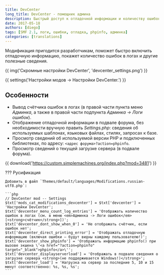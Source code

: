 ```yaml
---
title: DevCenter
long_title: DevCenter - помощник админа
description: Быстрый доступ к отладочной информации и количеству ошибок в логах.
date: 2017-05-18
authors: [diego]
tags: [SMF 2.1, логи, ошибки, отладка, phpinfo, админка]
categories: [translations]
---
```


Модификация пригодится разработчикам, поможет быстро включить отладочную информацию, покажет количество ошибок в логах и другие полезные сведения.

<!-- more -->

{{ img('Скромные настройки DevCenter', 'devcenter_settings.png') }}

{{ settings('Настройки модов → Настройки DevCenter.') }}

## Особенности

* Вывод счётчика ошибок в логах (в правой части пункта меню *Админка*, а также в правой части подпункта *Админка → Логи ошибок*).
* Отображение отладочной информации в подвале форума, без необходимости вручную править *Settings.php*: сведения об используемых шаблонах, языковых файлах, стилях, запросах к базе.
* Просмотр сведений об используемой версии PHP и подключенных библиотеках, по адресу: `<адрес форума>?action=phpinfo`.
* Просмотр сведений о текущей загрузке сервера (в подвале форума).

{{ download('https://custom.simplemachines.org/index.php?mod=3481') }}

??? Русификация

    Добавить в файл `Themes/default/languages/Modifications.russian-utf8.php`:

    ```php
    // DevCenter mod -- Settings
    $txt['mods_cat_modifications_devcenter'] = $txt['devcenter'] = 'Настройки DevCenter';
    $txt['devcenter_menu_count_log_entries'] = 'Отображать количество ошибок в логах (см. в меню <em>Админка -> Логи ошибок</em> [<strong>счётчик</strong>])';
    $txt['devcenter_dont_show_when_0'] = 'Не отображать счётчик, если ошибок нет';
    $txt['devcenter_direct_printing_error'] = 'Отображать отладочную информацию (включая ошибки — будут видны каждому пользователю!)';
    $txt['devcenter_show_phpinfo'] = 'Отображать информацию phpinfo() при вызове экшена \'<a href="?action=phpinfo" target="_blank">phpinfo</a>\'';
    $txt['devcenter_displayserverload'] = 'Отображать в подвале сведения о загрузке сервера <strong>(не поддерживается Windows!)</strong>';
    $txt['devcenter_load'] = 'Нагрузка на сервер за последние 5, 10 и 15 минут соответственно: %s, %s, %s';
    ```
